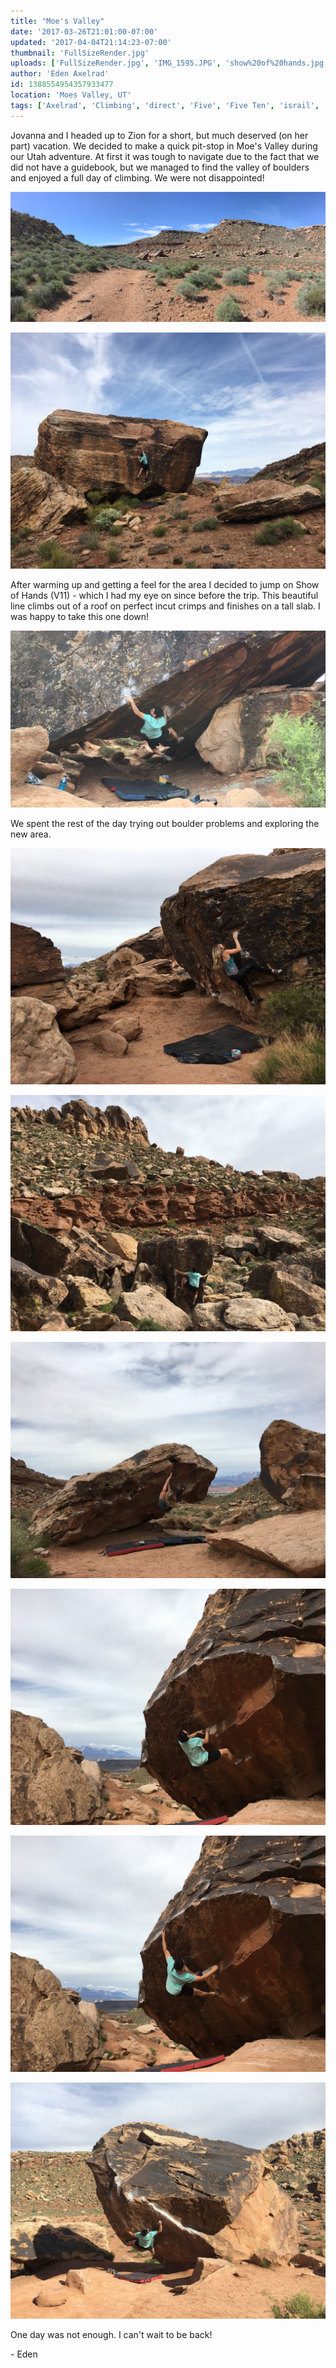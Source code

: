 ```yaml
---
title: "Moe's Valley"
date: '2017-03-26T21:01:00-07:00'
updated: '2017-04-04T21:14:23-07:00'
thumbnail: 'FullSizeRender.jpg'
uploads: ['FullSizeRender.jpg', 'IMG_1595.JPG', 'show%20of%20hands.jpg', 'IMG_1627.JPG', 'IMG_1633.JPG', 'IMG_1646.JPG', 'IMG_1652.JPG', 'IMG_1655.JPG', 'IMG_1659.JPG']
author: 'Eden Axelrad'
id: 1388554954357933477
location: 'Moes Valley, UT'
tags: ['Axelrad', 'Climbing', 'direct', 'Five', 'Five Ten', 'israil', 'moes valley', 'sandstone', 'show of hands', 'Ten', 'utah']
---
```


Jovanna and I headed up to Zion for a short, but much deserved (on her part) vacation. We decided to make a quick pit-stop in Moe's Valley during our Utah adventure. At first it was tough to navigate due to the fact that we did not have a guidebook, but we managed to find the valley of boulders and enjoyed a full day of climbing. We were not disappointed!

![View of the valley](uploads/FullSizeRender.jpg)

![A V6 on the Settlers of Catan Boulder](uploads/IMG_1595.JPG)

After warming up and getting a feel for the area I decided to jump on Show of Hands (V11) - which I had my eye on since before the trip. This beautiful line climbs out of a roof on perfect incut crimps and finishes on a tall slab. I was happy to take this one down!

![Show of Hands (V11)](uploads/show%20of%20hands.jpg)

We spent the rest of the day trying out boulder problems and exploring the new area.

![Jovanna working the moves on Whelmed (V4)](uploads/IMG_1627.JPG)

![The Fridge (V4)](uploads/IMG_1633.JPG)

![Jovanna sending Steamfunk (V2)](uploads/IMG_1646.JPG)

![](uploads/IMG_1652.JPG)

![Spectro (V6)](uploads/IMG_1655.JPG)

![Israil Direct (V8)](uploads/IMG_1659.JPG)

One day was not enough. I can't wait to be back!

\- Eden
